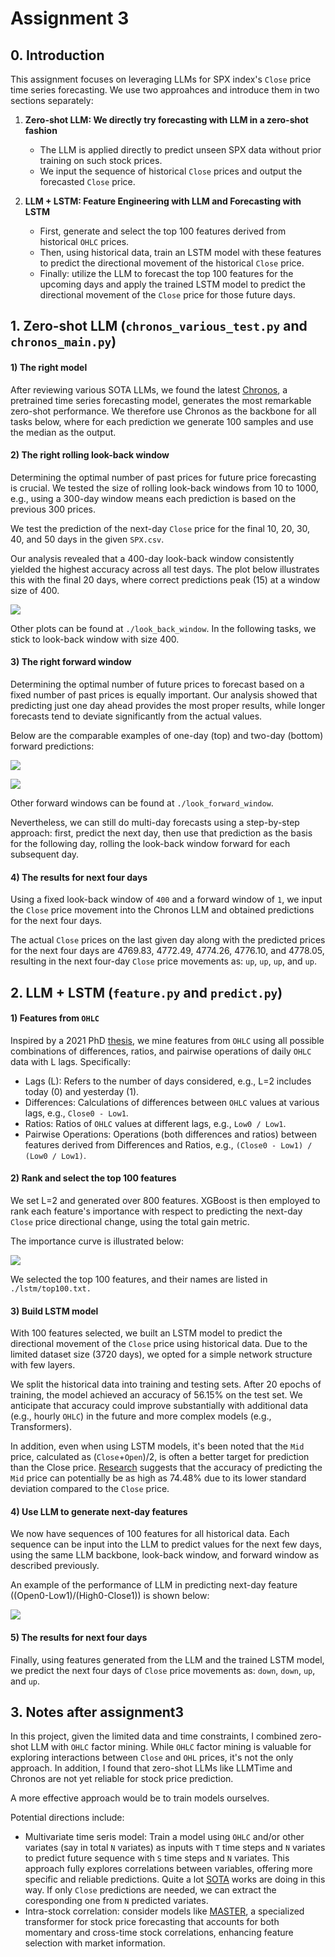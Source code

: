 # Assignment 3



## 0. Introduction

This assignment focuses on leveraging LLMs for SPX index's `Close` price time series forecasting. We use two approahces and introduce them in two sections separately:

1. **Zero-shot LLM: We directly try forecasting with LLM in a zero-shot fashion**
   - The LLM is applied directly to predict unseen SPX data without prior training on such stock prices.
   - We input the sequence of historical `Close` prices and output the forecasted `Close` price.

2. **LLM + LSTM: Feature Engineering with LLM and Forecasting with LSTM**
   - First, generate and select the top 100 features derived from historical `OHLC` prices.
   - Then, using historical data, train an LSTM model with these features to predict the directional movement of the historical `Close` price.
   - Finally: utilize the LLM to forecast the top 100 features for the upcoming days and apply the trained LSTM model to predict the directional movement of the `Close` price for those future days.



## 1. Zero-shot LLM (`chronos_various_test.py` and `chronos_main.py`)

#### 1) The right model 

After reviewing various SOTA LLMs, we found the latest [Chronos](https://github.com/amazon-science/chronos-forecasting), a pretrained time series forecasting model, generates the most remarkable zero-shot performance. We therefore use Chronos as the backbone for all tasks below, where for each prediction we generate 100 samples and use the median as the output. 


#### 2) The right rolling look-back window

Determining the optimal number of past prices for future price forecasting is crucial. We tested the size of rolling look-back windows from 10 to 1000, e.g., using a 300-day window means each prediction is based on the previous 300 prices. 

We test the prediction of the next-day `Close` price for the final 10, 20, 30, 40, and 50 days in the given `SPX.csv`.

Our analysis revealed that a 400-day look-back window consistently yielded the highest accuracy across all test days. The plot below illustrates this with the final 20 days, where correct predictions peak (15) at a window size of 400.

![](./look_back_window/close_forward1_smp100_hit_countof20.png)

Other plots can be found at `./look_back_window`. In the following tasks, we stick to look-back window with size 400.


#### 3) The right forward window 

Determining the optimal number of future prices to forecast based on a fixed number of past prices is equally important. Our analysis showed that predicting just one day ahead provides the most proper results, while longer forecasts tend to deviate significantly from the actual values.

Below are the comparable examples of one-day (top) and two-day (bottom) forward predictions:

![](./look_forward_window/2test_spx_step1_test.png)

![](./look_forward_window/2test_spx_step2_test.png)

Other forward windows can be found at `./look_forward_window`.

Nevertheless, we can still do multi-day forecasts using a step-by-step approach: first, predict the next day, then use that prediction as the basis for the following day, rolling the look-back window forward for each subsequent day.


#### 4) The results for next four days

Using a fixed look-back window of `400` and a forward window of `1`, we input the `Close` price movement into the Chronos LLM and obtained predictions for the next four days.

The actual `Close` prices on the last given day along with the predicted prices for the next four days are 4769.83, 4772.49, 4774.26, 4776.10, and 4778.05, resulting in the next four-day `Close` price movements as: `up`, `up`, `up`, and `up`.




## 2. LLM + LSTM (`feature.py` and `predict.py`)

#### 1) Features from `OHLC`

Inspired by a 2021 PhD [thesis](https://discovery.ucl.ac.uk/id/eprint/10155501/2/AndrewDMannPhDFinal.pdf), we mine features from `OHLC` using all possible combinations of differences, ratios, and pairwise operations of daily `OHLC` data with L lags. Specifically:
   - Lags (L): Refers to the number of days considered, e.g., L=2 includes today (0) and yesterday (1).
   - Differences: Calculations of differences between `OHLC` values at various lags, e.g., `Close0 - Low1`.
   - Ratios: Ratios of `OHLC` values at different lags, e.g., `Low0 / Low1`.
   - Pairwise Operations: Operations (both differences and ratios) between features derived from Differences and Ratios, e.g., `(Close0 - Low1) / (Low0 / Low1)`.


#### 2) Rank and select the top 100 features
We set L=2 and generated over 800 features. XGBoost is then employed to rank each feature's importance with respect to predicting the next-day `Close` price directional change, using the total gain metric.

The importance curve is illustrated below:

![](./lstm/importance.png)

We selected the top 100 features, and their names are listed in `./lstm/top100.txt.`


#### 3) Build LSTM model

With 100 features selected, we built an LSTM model to predict the directional movement of the `Close` price using historical data. Due to the limited dataset size (3720 days), we opted for a simple network structure with few layers.

We split the historical data into training and testing sets. After 20 epochs of training, the model achieved an accuracy of 56.15% on the test set. We anticipate that accuracy could improve substantially with additional data (e.g., hourly `OHLC`) in the future and more complex models (e.g., Transformers). 

In addition, even when using LSTM models, it's been noted that the `Mid` price, calculated as (`Close`+`Open`)/2, is often a better target for prediction than the Close price. [Research](https://discovery.ucl.ac.uk/id/eprint/10155501/2/AndrewDMannPhDFinal.pdf) suggests that the accuracy of predicting the `Mid` price can potentially be as high as 74.48% due to its lower standard deviation compared to the `Close` price.


#### 4) Use LLM to generate next-day features

We now have sequences of 100 features for all historical data. Each sequence can be input into the LLM to predict values for the next few days, using the same LLM backbone, look-back window, and forward window as described previously.

An example of the performance of LLM in predicting next-day feature ((Open0-Low1)/(High0-Close1)) is shown below:

![](./feature/pre400_window20_forward1_smp100_hit11_feature_rank_1.png)

#### 5) The results for next four days

Finally, using features generated from the LLM and the trained LSTM model, we predict the next four days of `Close` price movements as: `down`, `down`, `up`, and `up`.





## 3. Notes after assignment3
In this project, given the limited data and time constraints, I combined zero-shot LLM with `OHLC` factor mining. While `OHLC` factor mining is valuable for exploring interactions between `Close` and `OHL` prices, it's not the only approach. In addition, I found that zero-shot LLMs like LLMTime and Chronos are not yet reliable for stock price prediction. 

A more effective approach would be to train models ourselves.

Potential directions include:
   - Multivariate time seris model: Train a model using `OHLC` and/or other variates (say in total `N` variates) as inputs with `T` time steps and `N` variates to predict future sequence with `S` time steps and `N` variates. This approach fully explores correlations between variables, offering more specific and reliable predictions. Quite a lot [SOTA](https://github.com/ddz16/TSFpaper/tree/main?tab=readme-ov-file) works are doing in this way. If only `Close` predictions are needed, we can extract the coresponding one from `N` predicted variates.
   - Intra-stock correlation: consider models like [MASTER](https://github.com/SJTU-DMTai/MASTER), a specialized transformer for stock price forecasting that accounts for both momentary and cross-time stock correlations, enhancing feature selection with market information.

